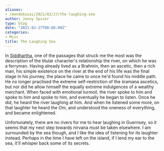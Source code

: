 ```yaml
---
aliases:
- /mendokusai/2021/02/27/the-laughing-sea
author: Jonny Spicer
type: blog
date: "2021-02-27T00:00:00Z"
categories:
- Misc
title: The Laughing Sea
---
```

In [Siddhartha,](/blog/2021-book-reviews-ii) one of the passages that struck me the most was the description of the titular character's relationship
the river, on which he was a ferryman. Having already lived as a Brahmin, then an ascetic, then a rich man, his simple existence on the river at the end of his life was the final stage
in his journey, the place he came to once he'd found his middle path. He no longer practised the extreme self-restriction of the śramaṇa ascetics, but nor did he allow himself the
equally extreme indulgences of a wealthy merchant. When faced with emotional turmoil, the river spoke to him and spoke to him and spoke to him, and eventually he began to listen. Once
he did, he heard the river laughing at him. And when he listened some more, on that laughter he heard the Om, and understood the oneness of everything, and became enlightened.

Unfortunately, there are no rivers for me to hear laughing in Guernsey, so it seems that my next step towards nirvana must be taken elsewhere. I am surrounded by the sea though, and
I like the idea of listening for its laughter instead. Perhaps in the time I have left on the island, if I lend my ear to the sea, it'll whisper back some of its secrets.

